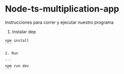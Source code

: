 # Node-ts-multiplication-app

Instrucciones para correr y ejecutar nuestro programa


1. Instalar dep

````
npm install
```

2. Run

```
npm run dev
```
